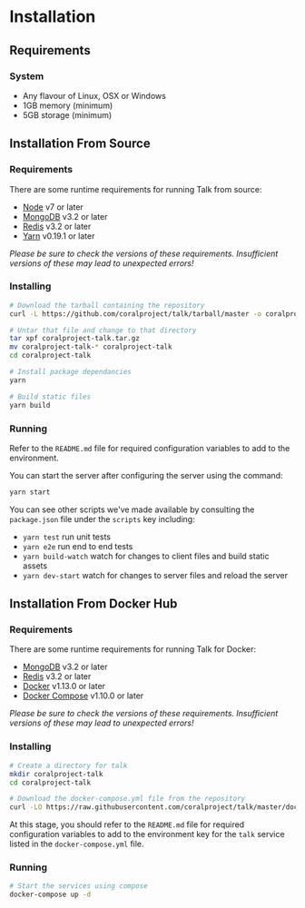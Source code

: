 # Installation

## Requirements

### System

- Any flavour of Linux, OSX or Windows
- 1GB memory (minimum)
- 5GB storage (minimum)

## Installation From Source

### Requirements

There are some runtime requirements for running Talk from source:

- [Node](https://nodejs.org/) v7 or later
- [MongoDB](https://www.mongodb.com/) v3.2 or later
- [Redis](https://redis.io/) v3.2 or later
- [Yarn](https://yarnpkg.com/) v0.19.1 or later

_Please be sure to check the versions of these requirements. Insufficient versions of these may lead to unexpected errors!_

### Installing

```bash
# Download the tarball containing the repository
curl -L https://github.com/coralproject/talk/tarball/master -o coralproject-talk.tar.gz

# Untar that file and change to that directory
tar xpf coralproject-talk.tar.gz
mv coralproject-talk-* coralproject-talk
cd coralproject-talk

# Install package dependancies
yarn

# Build static files
yarn build
```

### Running

Refer to the `README.md` file for required configuration variables to add to the
environment.

You can start the server after configuring the server using the command:

```bash
yarn start
```

You can see other scripts we've made available by consulting the `package.json`
file under the `scripts` key including:

- `yarn test` run unit tests
- `yarn e2e` run end to end tests
- `yarn build-watch` watch for changes to client files and build static assets
- `yarn dev-start` watch for changes to server files and reload the server

## Installation From Docker Hub

### Requirements

There are some runtime requirements for running Talk for Docker:

- [MongoDB](https://www.mongodb.com/) v3.2 or later
- [Redis](https://redis.io/) v3.2 or later
- [Docker](https://www.docker.com/) v1.13.0 or later
- [Docker Compose](https://docs.docker.com/compose/) v1.10.0 or later

_Please be sure to check the versions of these requirements. Insufficient versions of these may lead to unexpected errors!_

### Installing

```bash
# Create a directory for talk
mkdir coralproject-talk
cd coralproject-talk

# Download the docker-compose.yml file from the repository
curl -LO https://raw.githubusercontent.com/coralproject/talk/master/docker-compose.yml
```

At this stage, you should refer to the `README.md` file for required
configuration variables to add to the environment key for the `talk` service
listed in the `docker-compose.yml` file.

### Running

```bash
# Start the services using compose
docker-compose up -d
```

